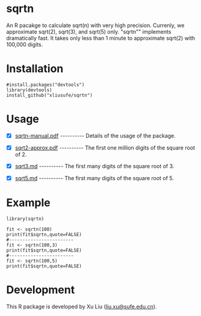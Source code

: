 # sqrtn
An R pacakge to calculate sqrt(n) with very high precision. Currenly, we approximate sqrt(2), sqrt(3), and sqrt(5) only. "sqrtn"" implements dramatically fast. It takes only less than 1 minute to approximate sqrt(2) with 100,000 digits.

# Installation

    #install.packages("devtools")
    library(devtools)
    install_github("xliusufe/sqrtn")

# Usage

   - [x] [sqrtn-manual.pdf](https://github.com/xliusufe/sqrtn/blob/master/inst/sqrtn-manual.pdf) ---------- Details of the usage of the package.
   
   - [x] [sqrt2-approx.pdf](https://github.com/xliusufe/sqrtn/blob/master/inst/sqrt2-approx.pdf) ---------- The first one million digits of the square root of 2.
   
   - [x] [sqrt3.md](https://github.com/xliusufe/sqrtn/blob/master/inst/sqrt3.md) ---------- The first many digits of the square root of 3.
      
   - [x] [sqrt5.md](https://github.com/xliusufe/sqrtn/blob/master/inst/sqrt5.md) ---------- The first many digits of the square root of 5.
   
# Example
    library(sqrtn)

    fit <- sqrtn(100)
    print(fit$sqrtn,quote=FALSE)
    #------------------------
    fit <- sqrtn(100,3)
    print(fit$sqrtn,quote=FALSE)
    #------------------------
    fit <- sqrtn(100,5)
    print(fit$sqrtn,quote=FALSE)    

# Development
This R package is developed by Xu Liu (liu.xu@sufe.edu.cn).
